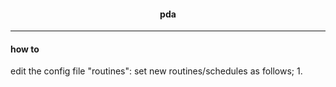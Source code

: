 <h4 align='center'> pda </h4>
<hr>
<h4> how to </h4>
edit the config file
"routines": set new routines/schedules as follows;
1. 


